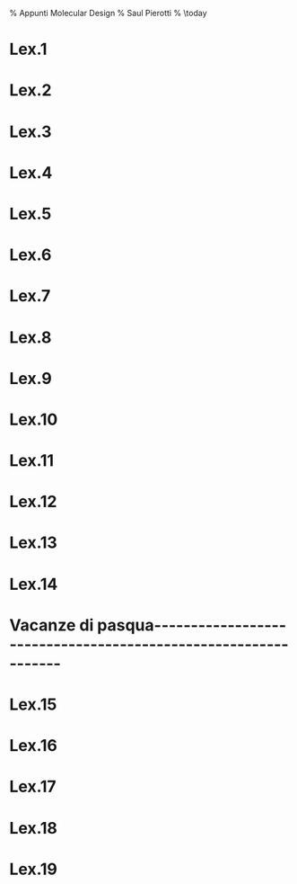 % Appunti Molecular Design
% Saul Pierotti
% \today

# Lex.1

# Lex.2

# Lex.3

# Lex.4

# Lex.5

# Lex.6

# Lex.7

# Lex.8

# Lex.9

# Lex.10

# Lex.11

# Lex.12

# Lex.13

# Lex.14

# Vacanze di pasqua---------------------------------------------------------------

# Lex.15

# Lex.16

# Lex.17

# Lex.18

# Lex.19
